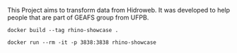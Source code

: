 This Project aims to transform data from Hidroweb. It was developed to help people that are part of GEAFS group from UFPB.

```
docker build --tag rhino-showcase .

docker run --rm -it -p 3838:3838 rhino-showcase
```
